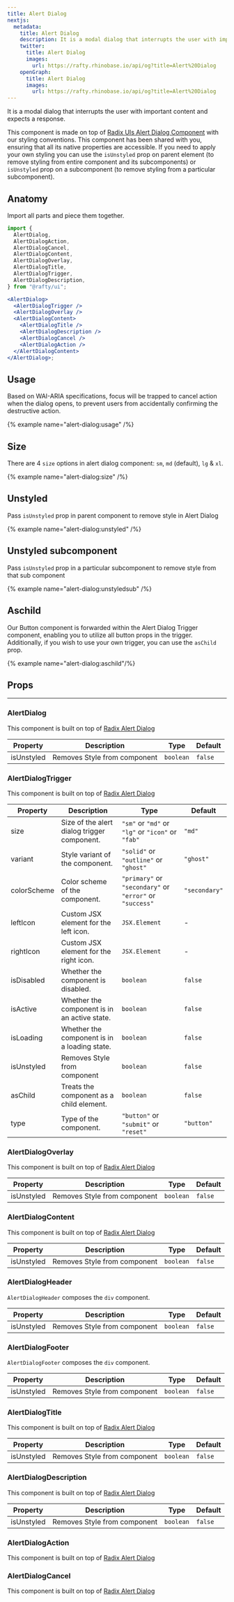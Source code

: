 ```yaml
---
title: Alert Dialog
nextjs:
  metadata:
    title: Alert Dialog
    description: It is a modal dialog that interrupts the user with important content and expects a response.
    twitter:
      title: Alert Dialog
      images:
        url: https://rafty.rhinobase.io/api/og?title=Alert%20Dialog
    openGraph:
      title: Alert Dialog
      images:
        url: https://rafty.rhinobase.io/api/og?title=Alert%20Dialog
---
```


It is a modal dialog that interrupts the user with important content and expects a response.

This component is made on top of [Radix UIs Alert Dialog Component](https://www.radix-ui.com/primitives/docs/components/alert-dialog) with our styling conventions. This component has been shared with you, ensuring that all its native properties are accessible. If you need to apply your own styling you can use the `isUnstyled` prop on parent element (to remove styling from entire component and its subcomponents) or `isUnstyled` prop on a subcomponent (to remove styling from a particular subcomponent).

## Anatomy

Import all parts and piece them together.

```jsx
import {
  AlertDialog,
  AlertDialogAction,
  AlertDialogCancel,
  AlertDialogContent,
  AlertDialogOverlay,
  AlertDialogTitle,
  AlertDialogTrigger,
  AlertDialogDescription,
} from "@rafty/ui";

<AlertDialog>
  <AlertDialogTrigger />
  <AlertDialogOverlay />
  <AlertDialogContent>
    <AlertDialogTitle />
    <AlertDialogDescription />
    <AlertDialogCancel />
    <AlertDialogAction />
  </AlertDialogContent>
</AlertDialog>;
```

## Usage

Based on WAI-ARIA specifications, focus will be trapped to cancel action when the dialog opens, to prevent users from accidentally confirming the destructive action.

{% example name="alert-dialog:usage" /%}

## Size

There are 4 `size` options in alert dialog component: `sm`, `md` (default), `lg` & `xl`.

{% example name="alert-dialog:size" /%}

## Unstyled

Pass `isUnstyled` prop in parent component to remove style in Alert Dialog

{% example name="alert-dialog:unstyled" /%}

## Unstyled subcomponent

Pass `isUnstyled` prop in a particular subcomponent to remove style from that sub component

{% example name="alert-dialog:unstyledsub" /%}

## Aschild

Our Button component is forwarded within the Alert Dialog Trigger component, enabling you to utilize all button props in the trigger. Additionally, if you wish to use your own trigger, you can use the `asChild` prop.

{% example name="alert-dialog:aschild"/%}

## Props

---

### AlertDialog

This component is built on top of [Radix Alert Dialog](https://www.radix-ui.com/primitives/docs/components/alert-dialog#root)

| Property   | Description                  | Type      | Default |
| ---------- | ---------------------------- | --------- | ------- |
| isUnstyled | Removes Style from component | `boolean` | `false` |

### AlertDialogTrigger

This component is built on top of [Radix Alert Dialog](https://www.radix-ui.com/primitives/docs/components/alert-dialog#trigger)

| Property    | Description                                  | Type                                                     | Default       |
| ----------- | -------------------------------------------- | -------------------------------------------------------- | ------------- |
| size        | Size of the alert dialog trigger component.  | `"sm"` or `"md"` or `"lg"` or `"icon"` or `"fab"`        | `"md"`        |
| variant     | Style variant of the component.              | `"solid"` or `"outline"` or `"ghost"`                    | `"ghost"`     |
| colorScheme | Color scheme of the component.               | `"primary"` or `"secondary"` or `"error"` or `"success"` | `"secondary"` |
| leftIcon    | Custom JSX element for the left icon.        | `JSX.Element`                                            | -             |
| rightIcon   | Custom JSX element for the right icon.       | `JSX.Element`                                            | -             |
| isDisabled  | Whether the component is disabled.           | `boolean`                                                | `false`       |
| isActive    | Whether the component is in an active state. | `boolean`                                                | `false`       |
| isLoading   | Whether the component is in a loading state. | `boolean`                                                | `false`       |
| isUnstyled  | Removes Style from component                 | `boolean`                                                | `false`       |
| asChild     | Treats the component as a child element.     | `boolean`                                                | `false`       |
| type        | Type of the component.                       | `"button"` or `"submit"` or `"reset"`                    | `"button"`    |

### AlertDialogOverlay

This component is built on top of [Radix Alert Dialog](https://www.radix-ui.com/primitives/docs/components/alert-dialog#overlay)

| Property   | Description                  | Type      | Default |
| ---------- | ---------------------------- | --------- | ------- |
| isUnstyled | Removes Style from component | `boolean` | `false` |

### AlertDialogContent

This component is built on top of [Radix Alert Dialog](https://www.radix-ui.com/primitives/docs/components/alert-dialog#content)

| Property   | Description                  | Type      | Default |
| ---------- | ---------------------------- | --------- | ------- |
| isUnstyled | Removes Style from component | `boolean` | `false` |

### AlertDialogHeader

`AlertDialogHeader` composes the `div` component.

| Property   | Description                  | Type      | Default |
| ---------- | ---------------------------- | --------- | ------- |
| isUnstyled | Removes Style from component | `boolean` | `false` |

### AlertDialogFooter

`AlertDialogFooter` composes the `div` component.

| Property   | Description                  | Type      | Default |
| ---------- | ---------------------------- | --------- | ------- |
| isUnstyled | Removes Style from component | `boolean` | `false` |

### AlertDialogTitle

This component is built on top of [Radix Alert Dialog](https://www.radix-ui.com/primitives/docs/components/alert-dialog#title)

| Property   | Description                  | Type      | Default |
| ---------- | ---------------------------- | --------- | ------- |
| isUnstyled | Removes Style from component | `boolean` | `false` |

### AlertDialogDescription

This component is built on top of [Radix Alert Dialog](https://www.radix-ui.com/primitives/docs/components/alert-dialog#description)

| Property   | Description                  | Type      | Default |
| ---------- | ---------------------------- | --------- | ------- |
| isUnstyled | Removes Style from component | `boolean` | `false` |

### AlertDialogAction

This component is built on top of [Radix Alert Dialog](https://www.radix-ui.com/primitives/docs/components/alert-dialog#action)

### AlertDialogCancel

This component is built on top of [Radix Alert Dialog](https://www.radix-ui.com/primitives/docs/components/alert-dialog#cancel)
